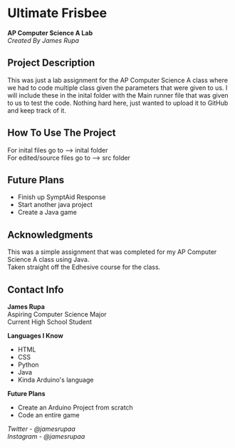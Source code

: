# Ultimate Frisbee
**AP Computer Science A Lab**\
*Created By James Rupa*

## Project Description

This was just a lab assignment for the AP Computer Science A class where we had to code multiple class given the parameters that were given to us. I will include these in the inital folder with the Main runner file that was given to us to test the code. Nothing hard here, just wanted to upload it to GitHub and keep track of it.

## How To Use The Project

For inital files go to --> inital folder\
For edited/source files go to --> src folder

## Future Plans

* Finish up SymptAid Response
* Start another java project
* Create a Java game

## Acknowledgments

This was a simple assignment that was completed for my AP Computer Science A class using Java.\
Taken straight off the Edhesive course for the class.

## Contact Info

**James Rupa**\
Aspiring Computer Science Major\
Current High School Student

**Languages I Know**
* HTML
* CSS
* Python
* Java
* Kinda Arduino's language

**Future Plans**
* Create an Arduino Project from scratch
* Code an entire game

*Twitter - @jamesrupaa*\
*Instagram - @jamesrupaa*
